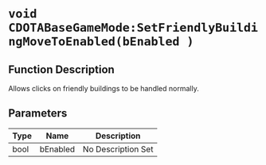 # `void CDOTABaseGameMode:SetFriendlyBuildingMoveToEnabled(bEnabled )`
## Function Description
Allows clicks on friendly buildings to be handled normally.
## Parameters
Type|Name|Description
--|--|--
bool|bEnabled|No Description Set
